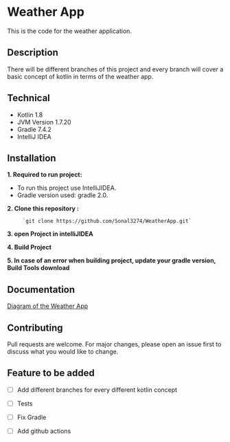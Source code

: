 # Weather App
This is the code for the weather application.

## Description
There will be different branches of this project and every branch will cover a basic concept 
of kotlin in terms of the weather app.

## Technical
* Kotlin 1.8
* JVM Version 1.7.20
* Gradle 7.4.2
* IntelliJ IDEA

## Installation
**1. Required to run project:**
- To run this project use IntelliJIDEA.
- Gradle version used: gradle 2.0.

**2. Clone this repository :**

         `git clone https://github.com/Sonal3274/WeatherApp.git`

**3. open Project in intelliJIDEA**

**4. Build Project**

**5. In case of an error when building project, update your gradle version, Build Tools download**

## Documentation

[Diagram of the Weather App](https://app.diagrams.net/#G15SoKK6nvVxTSvH2GFCo_UkgFtiUsv3mh)

## Contributing
Pull requests are welcome. For major changes, please open an issue first to discuss what you would like 
to change.

## Feature to be added
- [ ] Add different branches for every different kotlin concept
- [ ] Tests
- [ ] Fix Gradle
- [ ] Add github actions




